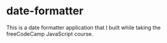 # date-formatter
This is a date formatter application that I built while taking the freeCodeCamp JavaScript course.
